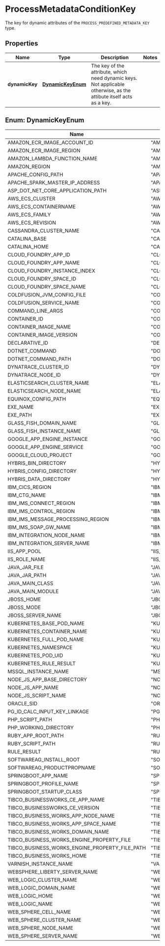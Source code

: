 

# ProcessMetadataConditionKey

The key for dynamic attributes of the `PROCESS_PREDEFINED_METADATA_KEY` type.

## Properties

| Name | Type | Description | Notes |
|------------ | ------------- | ------------- | -------------|
|**dynamicKey** | [**DynamicKeyEnum**](#DynamicKeyEnum) | The key of the attribute, which need dynamic keys.   Not applicable otherwise, as the attibute itself acts as a key. |  |



## Enum: DynamicKeyEnum

| Name | Value |
|---- | -----|
| AMAZON_ECR_IMAGE_ACCOUNT_ID | &quot;AMAZON_ECR_IMAGE_ACCOUNT_ID&quot; |
| AMAZON_ECR_IMAGE_REGION | &quot;AMAZON_ECR_IMAGE_REGION&quot; |
| AMAZON_LAMBDA_FUNCTION_NAME | &quot;AMAZON_LAMBDA_FUNCTION_NAME&quot; |
| AMAZON_REGION | &quot;AMAZON_REGION&quot; |
| APACHE_CONFIG_PATH | &quot;APACHE_CONFIG_PATH&quot; |
| APACHE_SPARK_MASTER_IP_ADDRESS | &quot;APACHE_SPARK_MASTER_IP_ADDRESS&quot; |
| ASP_DOT_NET_CORE_APPLICATION_PATH | &quot;ASP_DOT_NET_CORE_APPLICATION_PATH&quot; |
| AWS_ECS_CLUSTER | &quot;AWS_ECS_CLUSTER&quot; |
| AWS_ECS_CONTAINERNAME | &quot;AWS_ECS_CONTAINERNAME&quot; |
| AWS_ECS_FAMILY | &quot;AWS_ECS_FAMILY&quot; |
| AWS_ECS_REVISION | &quot;AWS_ECS_REVISION&quot; |
| CASSANDRA_CLUSTER_NAME | &quot;CASSANDRA_CLUSTER_NAME&quot; |
| CATALINA_BASE | &quot;CATALINA_BASE&quot; |
| CATALINA_HOME | &quot;CATALINA_HOME&quot; |
| CLOUD_FOUNDRY_APP_ID | &quot;CLOUD_FOUNDRY_APP_ID&quot; |
| CLOUD_FOUNDRY_APP_NAME | &quot;CLOUD_FOUNDRY_APP_NAME&quot; |
| CLOUD_FOUNDRY_INSTANCE_INDEX | &quot;CLOUD_FOUNDRY_INSTANCE_INDEX&quot; |
| CLOUD_FOUNDRY_SPACE_ID | &quot;CLOUD_FOUNDRY_SPACE_ID&quot; |
| CLOUD_FOUNDRY_SPACE_NAME | &quot;CLOUD_FOUNDRY_SPACE_NAME&quot; |
| COLDFUSION_JVM_CONFIG_FILE | &quot;COLDFUSION_JVM_CONFIG_FILE&quot; |
| COLDFUSION_SERVICE_NAME | &quot;COLDFUSION_SERVICE_NAME&quot; |
| COMMAND_LINE_ARGS | &quot;COMMAND_LINE_ARGS&quot; |
| CONTAINER_ID | &quot;CONTAINER_ID&quot; |
| CONTAINER_IMAGE_NAME | &quot;CONTAINER_IMAGE_NAME&quot; |
| CONTAINER_IMAGE_VERSION | &quot;CONTAINER_IMAGE_VERSION&quot; |
| DECLARATIVE_ID | &quot;DECLARATIVE_ID&quot; |
| DOTNET_COMMAND | &quot;DOTNET_COMMAND&quot; |
| DOTNET_COMMAND_PATH | &quot;DOTNET_COMMAND_PATH&quot; |
| DYNATRACE_CLUSTER_ID | &quot;DYNATRACE_CLUSTER_ID&quot; |
| DYNATRACE_NODE_ID | &quot;DYNATRACE_NODE_ID&quot; |
| ELASTICSEARCH_CLUSTER_NAME | &quot;ELASTICSEARCH_CLUSTER_NAME&quot; |
| ELASTICSEARCH_NODE_NAME | &quot;ELASTICSEARCH_NODE_NAME&quot; |
| EQUINOX_CONFIG_PATH | &quot;EQUINOX_CONFIG_PATH&quot; |
| EXE_NAME | &quot;EXE_NAME&quot; |
| EXE_PATH | &quot;EXE_PATH&quot; |
| GLASS_FISH_DOMAIN_NAME | &quot;GLASS_FISH_DOMAIN_NAME&quot; |
| GLASS_FISH_INSTANCE_NAME | &quot;GLASS_FISH_INSTANCE_NAME&quot; |
| GOOGLE_APP_ENGINE_INSTANCE | &quot;GOOGLE_APP_ENGINE_INSTANCE&quot; |
| GOOGLE_APP_ENGINE_SERVICE | &quot;GOOGLE_APP_ENGINE_SERVICE&quot; |
| GOOGLE_CLOUD_PROJECT | &quot;GOOGLE_CLOUD_PROJECT&quot; |
| HYBRIS_BIN_DIRECTORY | &quot;HYBRIS_BIN_DIRECTORY&quot; |
| HYBRIS_CONFIG_DIRECTORY | &quot;HYBRIS_CONFIG_DIRECTORY&quot; |
| HYBRIS_DATA_DIRECTORY | &quot;HYBRIS_DATA_DIRECTORY&quot; |
| IBM_CICS_REGION | &quot;IBM_CICS_REGION&quot; |
| IBM_CTG_NAME | &quot;IBM_CTG_NAME&quot; |
| IBM_IMS_CONNECT_REGION | &quot;IBM_IMS_CONNECT_REGION&quot; |
| IBM_IMS_CONTROL_REGION | &quot;IBM_IMS_CONTROL_REGION&quot; |
| IBM_IMS_MESSAGE_PROCESSING_REGION | &quot;IBM_IMS_MESSAGE_PROCESSING_REGION&quot; |
| IBM_IMS_SOAP_GW_NAME | &quot;IBM_IMS_SOAP_GW_NAME&quot; |
| IBM_INTEGRATION_NODE_NAME | &quot;IBM_INTEGRATION_NODE_NAME&quot; |
| IBM_INTEGRATION_SERVER_NAME | &quot;IBM_INTEGRATION_SERVER_NAME&quot; |
| IIS_APP_POOL | &quot;IIS_APP_POOL&quot; |
| IIS_ROLE_NAME | &quot;IIS_ROLE_NAME&quot; |
| JAVA_JAR_FILE | &quot;JAVA_JAR_FILE&quot; |
| JAVA_JAR_PATH | &quot;JAVA_JAR_PATH&quot; |
| JAVA_MAIN_CLASS | &quot;JAVA_MAIN_CLASS&quot; |
| JAVA_MAIN_MODULE | &quot;JAVA_MAIN_MODULE&quot; |
| JBOSS_HOME | &quot;JBOSS_HOME&quot; |
| JBOSS_MODE | &quot;JBOSS_MODE&quot; |
| JBOSS_SERVER_NAME | &quot;JBOSS_SERVER_NAME&quot; |
| KUBERNETES_BASE_POD_NAME | &quot;KUBERNETES_BASE_POD_NAME&quot; |
| KUBERNETES_CONTAINER_NAME | &quot;KUBERNETES_CONTAINER_NAME&quot; |
| KUBERNETES_FULL_POD_NAME | &quot;KUBERNETES_FULL_POD_NAME&quot; |
| KUBERNETES_NAMESPACE | &quot;KUBERNETES_NAMESPACE&quot; |
| KUBERNETES_POD_UID | &quot;KUBERNETES_POD_UID&quot; |
| KUBERNETES_RULE_RESULT | &quot;KUBERNETES_RULE_RESULT&quot; |
| MSSQL_INSTANCE_NAME | &quot;MSSQL_INSTANCE_NAME&quot; |
| NODE_JS_APP_BASE_DIRECTORY | &quot;NODE_JS_APP_BASE_DIRECTORY&quot; |
| NODE_JS_APP_NAME | &quot;NODE_JS_APP_NAME&quot; |
| NODE_JS_SCRIPT_NAME | &quot;NODE_JS_SCRIPT_NAME&quot; |
| ORACLE_SID | &quot;ORACLE_SID&quot; |
| PG_ID_CALC_INPUT_KEY_LINKAGE | &quot;PG_ID_CALC_INPUT_KEY_LINKAGE&quot; |
| PHP_SCRIPT_PATH | &quot;PHP_SCRIPT_PATH&quot; |
| PHP_WORKING_DIRECTORY | &quot;PHP_WORKING_DIRECTORY&quot; |
| RUBY_APP_ROOT_PATH | &quot;RUBY_APP_ROOT_PATH&quot; |
| RUBY_SCRIPT_PATH | &quot;RUBY_SCRIPT_PATH&quot; |
| RULE_RESULT | &quot;RULE_RESULT&quot; |
| SOFTWAREAG_INSTALL_ROOT | &quot;SOFTWAREAG_INSTALL_ROOT&quot; |
| SOFTWAREAG_PRODUCTPROPNAME | &quot;SOFTWAREAG_PRODUCTPROPNAME&quot; |
| SPRINGBOOT_APP_NAME | &quot;SPRINGBOOT_APP_NAME&quot; |
| SPRINGBOOT_PROFILE_NAME | &quot;SPRINGBOOT_PROFILE_NAME&quot; |
| SPRINGBOOT_STARTUP_CLASS | &quot;SPRINGBOOT_STARTUP_CLASS&quot; |
| TIBCO_BUSINESSWORKS_CE_APP_NAME | &quot;TIBCO_BUSINESSWORKS_CE_APP_NAME&quot; |
| TIBCO_BUSINESSWORKS_CE_VERSION | &quot;TIBCO_BUSINESSWORKS_CE_VERSION&quot; |
| TIBCO_BUSINESS_WORKS_APP_NODE_NAME | &quot;TIBCO_BUSINESS_WORKS_APP_NODE_NAME&quot; |
| TIBCO_BUSINESS_WORKS_APP_SPACE_NAME | &quot;TIBCO_BUSINESS_WORKS_APP_SPACE_NAME&quot; |
| TIBCO_BUSINESS_WORKS_DOMAIN_NAME | &quot;TIBCO_BUSINESS_WORKS_DOMAIN_NAME&quot; |
| TIBCO_BUSINESS_WORKS_ENGINE_PROPERTY_FILE | &quot;TIBCO_BUSINESS_WORKS_ENGINE_PROPERTY_FILE&quot; |
| TIBCO_BUSINESS_WORKS_ENGINE_PROPERTY_FILE_PATH | &quot;TIBCO_BUSINESS_WORKS_ENGINE_PROPERTY_FILE_PATH&quot; |
| TIBCO_BUSINESS_WORKS_HOME | &quot;TIBCO_BUSINESS_WORKS_HOME&quot; |
| VARNISH_INSTANCE_NAME | &quot;VARNISH_INSTANCE_NAME&quot; |
| WEBSPHERE_LIBERTY_SERVER_NAME | &quot;WEBSPHERE_LIBERTY_SERVER_NAME&quot; |
| WEB_LOGIC_CLUSTER_NAME | &quot;WEB_LOGIC_CLUSTER_NAME&quot; |
| WEB_LOGIC_DOMAIN_NAME | &quot;WEB_LOGIC_DOMAIN_NAME&quot; |
| WEB_LOGIC_HOME | &quot;WEB_LOGIC_HOME&quot; |
| WEB_LOGIC_NAME | &quot;WEB_LOGIC_NAME&quot; |
| WEB_SPHERE_CELL_NAME | &quot;WEB_SPHERE_CELL_NAME&quot; |
| WEB_SPHERE_CLUSTER_NAME | &quot;WEB_SPHERE_CLUSTER_NAME&quot; |
| WEB_SPHERE_NODE_NAME | &quot;WEB_SPHERE_NODE_NAME&quot; |
| WEB_SPHERE_SERVER_NAME | &quot;WEB_SPHERE_SERVER_NAME&quot; |



